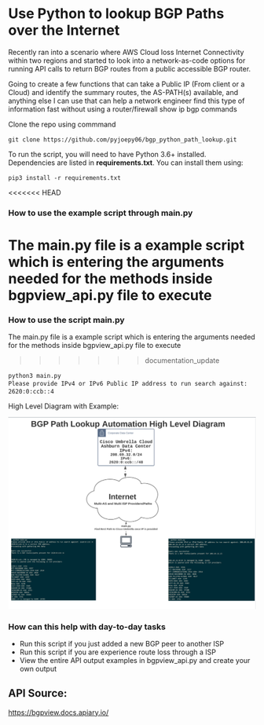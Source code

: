# Use Python to lookup BGP Paths over the Internet

Recently ran into a scenario where AWS Cloud loss Internet Connectivity within two regions and started to look into a network-as-code options for running API calls to return BGP routes from a public accessible BGP router.

Going to create a few functions that can take a Public IP (From client or a Cloud) and identify the summary routes, the AS-PATH(s) available, and anything else I can use that can help a network engineer find this type of information fast without using a router/firewall show ip bgp commands

Clone the repo using commmand
```
git clone https://github.com/pyjoepy06/bgp_python_path_lookup.git
```

To run the script, you will need to have Python 3.6+ installed.  
Dependencies are listed in **requirements.txt**. You can install them using:  
```
pip3 install -r requirements.txt
```

<<<<<<< HEAD
### How to use the example script through main.py
The main.py file is a example script which is entering the arguments needed for the methods inside bgpview_api.py file to execute
=======
### How to use the script main.py

The main.py file is a example script which is entering the arguments needed for the methods inside bgpview_api.py file to execute

>>>>>>> documentation_update
```
python3 main.py
Please provide IPv4 or IPv6 Public IP address to run search against: 2620:0:ccb::4
```

High Level Diagram with Example:

![bgp_path_lookup](./docs/BGP_Path_Lookup_High_Level.png?raw=true "BGP Path Lookup High Level")

### How can this help with day-to-day tasks

- Run this script if you just added a new BGP peer to another ISP
- Run this script if you are experience route loss through a ISP
- View the entire API output examples in bgpview_api.py and create your own output

## API Source:
https://bgpview.docs.apiary.io/
